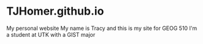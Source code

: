# TJHomer.github.io
My personal website
My name is Tracy and this is my site for GEOG 510
I'm a student at UTK with a GIST major

